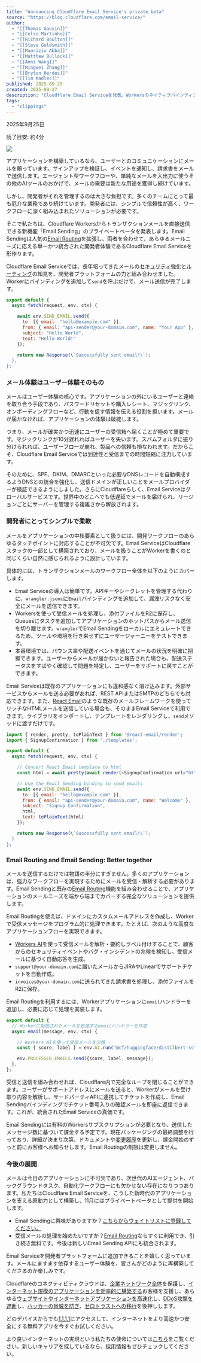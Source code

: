 ```yaml
---
title: "Announcing Cloudflare Email Service’s private beta"
source: "https://blog.cloudflare.com/email-service/"
author:
  - "[[Thomas Gauvin]]"
  - "[[Celso Martinho]]"
  - "[[Richard Boulton]]"
  - "[[Steve Goldsmith]]"
  - "[[Maurizio Abba]]"
  - "[[Matthew Bullock]]"
  - "[[Anni Wang]]"
  - "[[Mingwei Zhang]]"
  - "[[Bryton Herdes]]"
  - "[[Tim Kadlec]]"
published: 2025-09-25
created: 2025-09-27
description: "Cloudflare Email Serviceを発表。Workersのネイティブバインディングを使い、APIキー不要でメール送受信を統合した開発者向けサービスのプライベートベータ案内。"
tags:
  - "clippings"
---
```

2025年9月25日

読了目安: 約4分

![](https://cf-assets.www.cloudflare.com/zkvhlag99gkb/1ekIsDppJhAU4ktpHPSC2v/9c94c6383d3e759cc9c0eb588191c39a/unnamed__31_.png)

アプリケーションを構築しているなら、ユーザーとのコミュニケーションにメールを頼っています。サインアップを検証し、イベントを通知し、請求書をメールで送信します。エージェント型ワークフローや、単純なメールを入出力に使うその他のAIツールのおかげで、メールの需要は新たな用途を獲得し続けています。

しかし、開発者がそれを管理するのは大きな負担です。多くのチームにとって最も厄介な業務であり続けています。開発者には、シンプルで信頼性が高く、ワークフローに深く組み込まれたソリューションが必要です。

そこで私たちは、Cloudflare Workersからトランザクションメールを直接送信できる新機能「Email Sending」のプライベートベータを発表します。Email Sendingは人気の[Email Routing](https://developers.cloudflare.com/email-routing/)を拡張し、両者を合わせて、あらゆるメールニーズに応える単一かつ統合された開発者体験であるCloudflare Email Serviceを形作ります。

Cloudflare Email Serviceでは、長年培ってきたメールの[セキュリティ強化](https://developers.cloudflare.com/cloudflare-one/email-security/)と[ルーティング](https://developers.cloudflare.com/email-routing/)の知見を、開発者プラットフォームの力と組み合わせました。Workerにバインディングを追加して`send`を呼ぶだけで、メール送信が完了します。

```javascript
export default {
  async fetch(request, env, ctx) {

    await env.SEND_EMAIL.send({
      to: [{ email: "hello@example.com" }],
      from: { email: "api-sender@your-domain.com", name: "Your App" },
      subject: "Hello World",
      text: "Hello World!"
    });

    return new Response(\`Successfully sent email!\`);
  },
};
```

### メール体験はユーザー体験そのもの

メールはユーザー体験の核心です。アプリケーションの外にいるユーザーと連絡を取り合う手段であり、パスワードリセットや購入レシート、マジックリンク、オンボーディングフローなど、行動を促す情報を伝える役割を担います。メールが届かなければ、アプリケーションの体験は破綻します。

つまり、メールが確実かつ迅速にユーザーの受信箱へ届くことが極めて重要です。マジックリンクが10分遅れればユーザーを失います。スパムフォルダに振り分けられれば、ユーザーフローが崩れ、製品への信頼も損なわれます。だからこそ、Cloudflare Email Serviceでは到達性と受信までの時間短縮に注力しています。

そのために、SPF、DKIM、DMARCといった必要なDNSレコードを自動構成するようDNSとの統合を強化し、送信ドメインが正しいことをメールプロバイダーが検証できるようにしました。さらにCloudflareらしく、Email Serviceはグローバルサービスです。世界中のどこへでも低遅延でメールを届けられ、リージョンごとにサーバーを管理する複雑さから解放されます。

### 開発者にとってシンプルで柔軟

メールをアプリケーションの中核要素として扱うには、開発ワークフローのあらゆるタッチポイントに対応することが不可欠です。Email ServiceはCloudflareスタックの一部として構築されており、メールを扱うことがWorkerを書くのと同じくらい自然に感じられるように設計しています。

具体的には、トランザクションメールのワークフロー全体を以下のようにカバーします。

- Email Serviceの導入は簡単です。APIキーやシークレットを管理する代わりに、`wrangler.jsonc`に`Email`バインディングを追加して、漏洩リスクなく安全にメールを送信できます。
- Workersを使って受信メールを処理し、添付ファイルをR2に保存し、Queuesにタスクを追加してアプリケーションのホットパスからメール送信を切り離せます。`wrangler`でEmail Sendingをローカルにエミュレートできるため、ツールや環境を行き来せずにユーザージャーニーをテストできます。
- 本番環境では、バウンス率や配送イベントを通じてメールの状況を明確に把握できます。ユーザーからメールが届かないと報告された場合も、配送ステータスをすばやく確認して問題を特定し、ユーザーをサポートに戻すことができます。

Email Serviceは既存のアプリケーションにも違和感なく溶け込みます。外部サービスからメールを送る必要があれば、REST APIまたはSMTPのどちらでも対応できます。また、[React Email](https://react.email/)のような既存のメールフレームワークを使ってリッチなHTMLメールを送信している場合も、そのままEmail Serviceで利用できます。ライブラリをインポートし、テンプレートをレンダリングし、`send`メソッドに渡すだけです。

```javascript
import { render, pretty, toPlainText } from '@react-email/render';
import { SignupConfirmation } from './templates';

export default {
  async fetch(request, env, ctx) {

    // Convert React Email template to html
    const html = await pretty(await render(<SignupConfirmation url="https://your-domain.com/confirmation-id"/>));

    // Use the Email Sending binding to send emails
    await env.SEND_EMAIL.send({
      to: [{ email: "hello@example.com" }],
      from: { email: "api-sender@your-domain.com", name: "Welcome" },
      subject: "Signup Confirmation",
      html,
      text: toPlainText(html)
    });

    return new Response(\`Successfully sent email!\`);
  }
};
```

### Email Routing and Email Sending: Better together

メールを送信するだけでは物語の半分にすぎません。多くのアプリケーションは、強力なワークフローを実現するためにメールを受信・解析する必要があります。Email Sendingと既存の[Email Routing](https://developers.cloudflare.com/email-routing)機能を組み合わせることで、アプリケーションのメールニーズを端から端までカバーする完全なソリューションを提供します。

Email Routingを使えば、ドメインにカスタムメールアドレスを作成し、Workerで受信メッセージをプログラム的に処理できます。たとえば、次のような高度なアプリケーションフローを実現できます。

- [Workers AI](https://developers.cloudflare.com/workers-ai/)を使って受信メールを解析・要約しラベル付けすることで、顧客からのセキュリティイベントやバグ・インシデントの兆候を検知し、受信メールに基づく自動応答を生成。
- `support@your-domain.com`に届いたメールからJIRAやLinearでサポートチケットを自動作成。
- `invoices@your-domain.com`に送られてきた請求書を処理し、添付ファイルをR2に保存。

Email Routingを利用するには、Workerアプリケーションに`email`ハンドラーを追加し、必要に応じて処理を実装します。

```javascript
export default {
  // Workerに配信されたメールを処理するemailハンドラーを作成
  async email(message, env, ctx) {

    // Workers AIを使って受信メールを分類
    const { score, label } = env.AI.run("@cf/huggingface/distilbert-sst-2-int8", { text: message.raw" })

    env.PROCESSED_EMAILS.send({score, label, message});
  },
};
```

受信と送信を組み合わせれば、Cloudflare内で完全なループを閉じることができます。ユーザーがサポートアドレスにメールを送ると、Workerがメールを受け取り内容を解析し、サードパーティAPIに連携してチケットを作成し、Email Sendingバインディングでチケット番号入りの確認メールを即座に返信できます。これが、統合されたEmail Serviceの真価です。

Email Sendingには有料のWorkersサブスクリプションが必要となり、送信したメッセージ数に基づいて課金する予定です。現在パッケージングの最終調整を行っており、詳細が決まり次第、ドキュメントや[変更履歴](https://developers.cloudflare.com/changelog/)を更新し、課金開始のずっと前にお客様へお知らせします。Email Routingの制限は変更しません。

### 今後の展開

メールは今日のアプリケーションに不可欠であり、次世代のAIエージェント、バックグラウンドタスク、自動化ワークフローにも欠かせない存在になりつつあります。私たちはCloudflare Email Serviceを、こうした新時代のアプリケーションを支える原動力として構築し、11月にはプライベートベータとして提供を開始します。

- Email Sendingに興味がありますか？[こちらからウェイトリストに登録してください。](https://forms.gle/BX6ECfkar3oVLQxs7)
- 受信メールの処理を始めたいですか？[Email Routing](https://developers.cloudflare.com/email-routing/)ならすぐに利用でき、引き続き無料です。今後は新しいEmail Sending APIにも統合されます。

Email Serviceを開発者プラットフォームに追加できることを嬉しく思っています。メールにますます依存するユーザー体験を、皆さんがどのように再構築してくださるのか楽しみです。

Cloudflareのコネクティビティクラウドは、[企業ネットワーク全体](https://www.cloudflare.com/network-services/)を保護し、[インターネット規模のアプリケーションを効率的に構築する](https://workers.cloudflare.com/)お客様を支援し、あらゆる[ウェブサイトやインターネットアプリケーションを高速化](https://www.cloudflare.com/performance/accelerate-internet-applications/)し、[DDoS攻撃を遮断](https://www.cloudflare.com/ddos/)し、[ハッカーの脅威を防ぎ](https://www.cloudflare.com/application-security/)、[ゼロトラストへの移行](https://www.cloudflare.com/products/zero-trust/)を後押しします。

どのデバイスからでも[1.1.1.1](https://one.one.one.one/)にアクセスして、インターネットをより高速かつ安全にする無料アプリを今すぐお試しください。

より良いインターネットの実現という私たちの使命については[こちら](https://www.cloudflare.com/learning/what-is-cloudflare/)をご覧ください。新しいキャリアを探しているなら、[採用情報](http://www.cloudflare.com/careers)もぜひチェックしてください。
